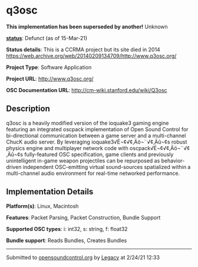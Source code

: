 # q3osc

**This implementation has been superseded by another!**
Unknown

**[status](../implementation-status.html)**: Defunct (as of 15-Mar-21)

**Status details**: 
This is a CCRMA project but its site died in 2014 https://web.archive.org/web/20140209134709/http://www.q3osc.org/

**Project Type**: Software Application

**Project URL**: <http://www.q3osc.org/>

**OSC Documentation URL**: <http://cm-wiki.stanford.edu/wiki/Q3osc>

## Description

q3osc is a heavily modified version of the ioquake3 gaming engine featuring an integrated oscpack implementation of Open Sound Control for bi-directional communication between a game server and a multi-channel ChucK audio server. By leveraging ioquake3√É¬¢√¢‚Äö¬¨√¢‚Äû¬¢s robust physics engine and multiplayer network code with oscpack√É¬¢√¢‚Äö¬¨√¢‚Äû¬¢s fully-featured OSC specification, game clients and previously unintelligent in-game weapon projectiles can be repurposed as behavior-driven independent OSC-emitting virtual sound-sources spatialized within a multi-channel audio environment for real-time networked performance.

## Implementation Details

**Platform(s)**: Linux, Macintosh

**Features**: Packet Parsing, Packet Construction, Bundle Support

**Supported OSC types**: i: int32, s: string, f: float32

**Bundle support**: Reads Bundles, Creates Bundles

---
Submitted to [opensoundcontrol.org](https://opensoundcontrol.org) by [Legacy](https://web.archive.org) at 2/24/21 12:33

